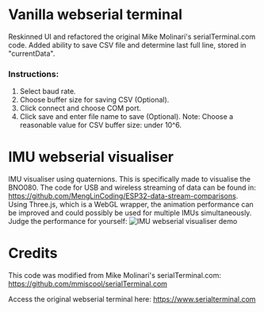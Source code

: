 # Vanilla webserial terminal
Reskinned UI and refactored the original Mike Molinari's serialTerminal.com code. Added ability to save CSV file and determine last full line, stored in "currentData".
### Instructions:
1. Select baud rate.
2. Choose buffer size for saving CSV (Optional).
3. Click connect and choose COM port.
4. Click save and enter file name to save (Optional).
Note: Choose a reasonable value for CSV buffer size: under 10^6.

# IMU webserial visualiser
IMU visualiser using quaternions. This is specifically made to visualise the BNO080. The code for USB and wireless streaming of data can  be found in: https://github.com/MengLinCoding/ESP32-data-stream-comparisons. Using Three.js, which is a WebGL wrapper, the animation performance can be improved and could possibly be used for multiple IMUs simultaneously. Judge the performance for yourself:
![IMU webserial visualiser demo](https://user-images.githubusercontent.com/39476147/164896534-4bb2da95-76af-4dce-a108-a90f1e6bf53a.gif)

# Credits
This code was modified from Mike Molinari's serialTerminal.com: https://github.com/mmiscool/serialTerminal.com

Access the original webserial terminal here: https://www.serialterminal.com

